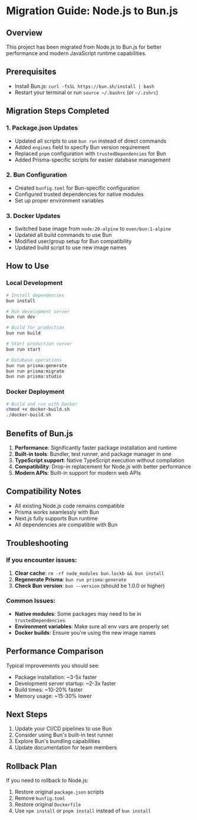 # Migration Guide: Node.js to Bun.js

## Overview
This project has been migrated from Node.js to Bun.js for better performance and modern JavaScript runtime capabilities.

## Prerequisites
- Install Bun.js: `curl -fsSL https://bun.sh/install | bash`
- Restart your terminal or run `source ~/.bashrc` (or `~/.zshrc`)

## Migration Steps Completed

### 1. Package.json Updates
- Updated all scripts to use `bun run` instead of direct commands
- Added `engines` field to specify Bun version requirement
- Replaced `pnpm` configuration with `trustedDependencies` for Bun
- Added Prisma-specific scripts for easier database management

### 2. Bun Configuration
- Created `bunfig.toml` for Bun-specific configuration
- Configured trusted dependencies for native modules
- Set up proper environment variables

### 3. Docker Updates
- Switched base image from `node:20-alpine` to `oven/bun:1-alpine`
- Updated all build commands to use Bun
- Modified user/group setup for Bun compatibility
- Updated build script to use new image names

## How to Use

### Local Development
```bash
# Install dependencies
bun install

# Run development server
bun run dev

# Build for production
bun run build

# Start production server
bun run start

# Database operations
bun run prisma:generate
bun run prisma:migrate
bun run prisma:studio
```

### Docker Deployment
```bash
# Build and run with Docker
chmod +x docker-build.sh
./docker-build.sh
```

## Benefits of Bun.js

1. **Performance**: Significantly faster package installation and runtime
2. **Built-in tools**: Bundler, test runner, and package manager in one
3. **TypeScript support**: Native TypeScript execution without compilation
4. **Compatibility**: Drop-in replacement for Node.js with better performance
5. **Modern APIs**: Built-in support for modern web APIs

## Compatibility Notes

- All existing Node.js code remains compatible
- Prisma works seamlessly with Bun
- Next.js fully supports Bun runtime
- All dependencies are compatible with Bun

## Troubleshooting

### If you encounter issues:

1. **Clear cache**: `rm -rf node_modules bun.lockb && bun install`
2. **Regenerate Prisma**: `bun run prisma:generate`
3. **Check Bun version**: `bun --version` (should be 1.0.0 or higher)

### Common Issues:

- **Native modules**: Some packages may need to be in `trustedDependencies`
- **Environment variables**: Make sure all env vars are properly set
- **Docker builds**: Ensure you're using the new image names

## Performance Comparison

Typical improvements you should see:
- Package installation: ~3-5x faster
- Development server startup: ~2-3x faster
- Build times: ~10-20% faster
- Memory usage: ~15-30% lower

## Next Steps

1. Update your CI/CD pipelines to use Bun
2. Consider using Bun's built-in test runner
3. Explore Bun's bundling capabilities
4. Update documentation for team members

## Rollback Plan

If you need to rollback to Node.js:
1. Restore original `package.json` scripts
2. Remove `bunfig.toml`
3. Restore original `Dockerfile`
4. Use `npm install` or `pnpm install` instead of `bun install`
